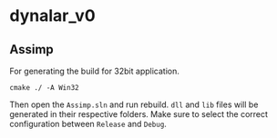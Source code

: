 # dynalar_v0

## Assimp
For generating the build for 32bit application.

```
cmake ./ -A Win32
```

Then open the `Assimp.sln` and run rebuild. `dll` and `lib` files will be generated in their respective folders. 
Make sure to select the correct configuration between `Release` and `Debug`.